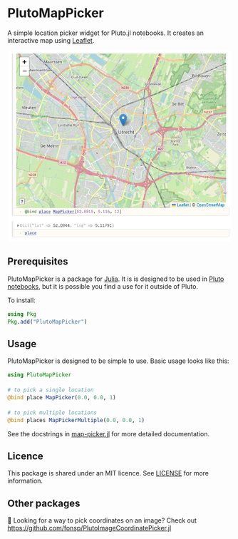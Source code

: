 # PlutoMapPicker

A simple location picker widget for Pluto.jl notebooks. It creates an interactive map using [Leaflet](https://leafletjs.com/).

![screenshot of a pluto notebook showing a cell with "@bind place MapPicker(52.0915, 5.116, 12)". The output of the cell is a map with a marker on it. Another cell shows the value of "place", which contains the coordinates of the marker.](./screenshot.png)

## Prerequisites

PlutoMapPicker is a package for [Julia](https://julialang.org/). It is is designed to be used in [Pluto notebooks](https://github.com/fonsp/Pluto.jl), but it is possible you find a use for it outside of Pluto.

To install:

```julia
using Pkg
Pkg.add("PlutoMapPicker")
```

## Usage

PlutoMapPicker is designed to be simple to use. Basic usage looks like this:

```julia
using PlutoMapPicker

# to pick a single location
@bind place MapPicker(0.0, 0.0, 1)

# to pick multiple locations
@bind places MapPickerMultiple(0.0, 0.0, 1)
```

See the docstrings in [map-picker.jl](/src/map-picker.jl) for more detailed documentation.

## Licence

This package is shared under an MIT licence. See [LICENSE](./LICENSE) for more information.

## Other packages

📍 Looking for a way to pick coordinates on an image? Check out https://github.com/fonsp/PlutoImageCoordinatePicker.jl
